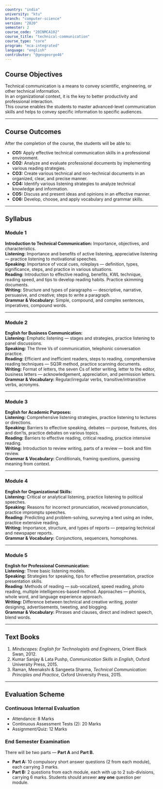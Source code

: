```yaml
---
country: "india"
university: "ktu"
branch: "computer-science"
version: "2020"
semester: 2
course_code: "20INMCA102"
course_title: "technical-communication"
course_type: "core"
program: "mca-integrated"
language: "english"
contributor: "@geogeorge46"
---
```


## Course Objectives
Technical communication is a means to convey scientific, engineering, or other technical information.  
In an organizational context, it is the key to better productivity and professional interaction.  
This course enables the students to master advanced-level communication skills and helps to convey specific information to specific audiences.

---

## Course Outcomes
After the completion of the course, the students will be able to:

- **CO1:** Apply effective technical communication skills in a professional environment.  
- **CO2:** Analyze and evaluate professional documents by implementing various reading strategies.  
- **CO3:** Create various technical and non-technical documents in an organized, clear, and precise manner.  
- **CO4:** Identify various listening strategies to analyze technical knowledge and information.  
- **CO5:** Discuss and present ideas and opinions in an effective manner.  
- **CO6:** Develop, choose, and apply vocabulary and grammar skills.

---

## Syllabus

### Module 1
**Introduction to Technical Communication:** Importance, objectives, and characteristics.  
**Listening:** Importance and benefits of active listening, appreciative listening — practice listening to motivational speeches.  
**Speaking:** Importance of vocal cues, roleplays — definition, types, significance, steps, and practice in various situations.  
**Reading:** Introduction to effective reading, benefits, KWL technique, reading speed, and tips to develop reading habits. Practice skimming documents.  
**Writing:** Structure and types of paragraphs — descriptive, narrative, persuasive, and creative; steps to write a paragraph.  
**Grammar & Vocabulary:** Simple, compound, and complex sentences, imperatives, compound words.

---

### Module 2
**English for Business Communication:**  
**Listening:** Emphatic listening — stages and strategies, practice listening to panel discussions.  
**Speaking:** The three Vs of communication, telephonic conversation practice.  
**Reading:** Efficient and inefficient readers, steps to reading, comprehensive reading techniques — SQ3R method, practice scanning documents.  
**Writing:** Format of letters, the seven Cs of letter writing, letter to the editor, business letters — acknowledgement, appreciation, and permission letters.  
**Grammar & Vocabulary:** Regular/irregular verbs, transitive/intransitive verbs, acronyms.

---

### Module 3
**English for Academic Purposes:**  
**Listening:** Comprehensive listening strategies, practice listening to lectures or directions.  
**Speaking:** Barriers to effective speaking, debates — purpose, features, dos and don’ts, practice debates on various topics.  
**Reading:** Barriers to effective reading, critical reading, practice intensive reading.  
**Writing:** Introduction to review writing, parts of a review — book and film review.  
**Grammar & Vocabulary:** Conditionals, framing questions, guessing meaning from context.

---

### Module 4
**English for Organizational Skills:**  
**Listening:** Critical or analytical listening, practice listening to political speeches.  
**Speaking:** Reasons for incorrect pronunciation, received pronunciation, practice impromptu speeches.  
**Reading:** Predicting and problem-solving, surveying a text using an index, practice extensive reading.  
**Writing:** Importance, structure, and types of reports — preparing technical and newspaper reports.  
**Grammar & Vocabulary:** Conjunctions, sequencers, homophones.

---

### Module 5
**English for Professional Communication:**  
**Listening:** Three basic listening models.  
**Speaking:** Strategies for speaking, tips for effective presentation, practice presentation skills.  
**Reading:** Methods of reading — sub-vocalized, speed reading, photo reading, multiple intelligences-based method. Approaches — phonics, whole word, and language experience approach.  
**Writing:** Difference between technical and creative writing, poster designing, advertisements, tweeting, and blogging.  
**Grammar & Vocabulary:** Phrases and clauses, direct and indirect speech, blend words.

---

## Text Books
1. *Mindscapes: English for Technologists and Engineers*, Orient Black Swan, 2012.  
2. Kumar Sanjay & Lata Pushp, *Communication Skills in English*, Oxford University Press, 2015.  
3. Raman, Meenakshi & Sangeeta Sharma, *Technical Communication: Principles and Practice*, Oxford University Press, 2015.

---

## Evaluation Scheme

### Continuous Internal Evaluation
- Attendance: 8 Marks  
- Continuous Assessment Tests (2): 20 Marks  
- Assignment/Quiz: 12 Marks  

### End Semester Examination
There will be two parts — **Part A** and **Part B.**  
- **Part A:** 10 compulsory short answer questions (2 from each module), each carrying 3 marks.  
- **Part B:** 2 questions from each module, each with up to 2 sub-divisions, carrying 6 marks. Students should answer **any one** question per module.
